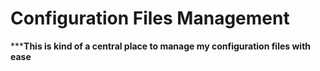 # Configuration Files Management

*****This is kind of a central place to manage my configuration files with ease**
